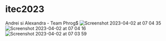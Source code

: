 
# itec2023

Andrei si Alexandra - Team Phrog$
![Screenshot 2023-04-02 at 07 04 35](https://user-images.githubusercontent.com/78035090/229332046-06d1d3e4-0db2-4d37-9619-008a2df264cf.png)
![Screenshot 2023-04-02 at 07 04 16](https://user-images.githubusercontent.com/78035090/229332056-4276e277-2e5e-4b5a-b497-cc26c011f257.png)
![Screenshot 2023-04-02 at 07 03 59](https://user-images.githubusercontent.com/78035090/229332071-ee46265b-b2be-41d3-8d94-0af639ea4a84.png)
